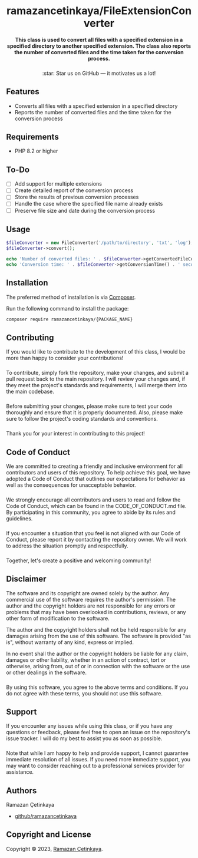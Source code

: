 <h1 align="center">ramazancetinkaya/FileExtensionConverter</h1>

<p align="center">
    <strong>This class is used to convert all files with a specified extension in a specified directory to another specified extension. The class also reports the number of converted files and the time taken for the conversion process.</strong>
</p>

###

<p align="center">
    :star: Star us on GitHub — it motivates us a lot!
</p>

## Features

- Converts all files with a specified extension in a specified directory
- Reports the number of converted files and the time taken for the conversion process

## Requirements

- PHP 8.2 or higher

## To-Do

- [ ] Add support for multiple extensions
- [ ] Create detailed report of the conversion process
- [ ] Store the results of previous conversion processes
- [ ] Handle the case where the specified file name already exists
- [ ] Preserve file size and date during the conversion process

## Usage

```php
$fileConverter = new FileConverter('/path/to/directory', 'txt', 'log');
$fileConverter->convert();

echo 'Number of converted files: ' . $fileConverter->getConvertedFileCount() . PHP_EOL;
echo 'Conversion time: ' . $fileConverter->getConversionTime() . ' seconds' . PHP_EOL;
```

## Installation

The preferred method of installation is via [Composer](https://getcomposer.org/).

Run the following command to install the package:
```bash
composer require ramazancetinkaya/{PACKAGE_NAME}
```

## Contributing
If you would like to contribute to the development of this class, I would be more than happy to consider your contributions!

###

To contribute, simply fork the repository, make your changes, and submit a pull request back to the main repository. I will review your changes and, if they meet the project's standards and requirements, I will merge them into the main codebase.

###

Before submitting your changes, please make sure to test your code thoroughly and ensure that it is properly documented. Also, please make sure to follow the project's coding standards and conventions.

###

Thank you for your interest in contributing to this project!

## Code of Conduct
We are committed to creating a friendly and inclusive environment for all contributors and users of this repository. To help achieve this goal, we have adopted a Code of Conduct that outlines our expectations for behavior as well as the consequences for unacceptable behavior.

###

We strongly encourage all contributors and users to read and follow the Code of Conduct, which can be found in the CODE_OF_CONDUCT.md file. By participating in this community, you agree to abide by its rules and guidelines.

###

If you encounter a situation that you feel is not aligned with our Code of Conduct, please report it by contacting the repository owner. We will work to address the situation promptly and respectfully.

###

Together, let's create a positive and welcoming community!

## Disclaimer

The software and its copyright are owned solely by the author. Any commercial use of the software requires the author's permission. The author and the copyright holders are not responsible for any errors or problems that may have been overlooked in contributions, reviews, or any other form of modification to the software.

The author and the copyright holders shall not be held responsible for any damages arising from the use of this software. The software is provided "as is", without warranty of any kind, express or implied.

In no event shall the author or the copyright holders be liable for any claim, damages or other liability, whether in an action of contract, tort or otherwise, arising from, out of or in connection with the software or the use or other dealings in the software.

###

By using this software, you agree to the above terms and conditions. If you do not agree with these terms, you should not use this software.

## Support
If you encounter any issues while using this class, or if you have any questions or feedback, please feel free to open an issue on the repository's issue tracker. I will do my best to assist you as soon as possible.

###

Note that while I am happy to help and provide support, I cannot guarantee immediate resolution of all issues. If you need more immediate support, you may want to consider reaching out to a professional services provider for assistance.

## Authors

Ramazan Çetinkaya

- [github/ramazancetinkaya](https://github.com/ramazancetinkaya)

## Copyright and License

Copyright © 2023, [Ramazan Çetinkaya](https://github.com/ramazancetinkaya).

